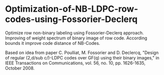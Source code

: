 # Optimization-of-NB-LDPC-row-codes-using-Fossorier-Declerq
Optimize row non-binary labeling using Fossorier-Declerq approach. Improving of weight spectrum of binary image of row code. According bounds it improve code distance of NB-Codes.


Based on idea from paper C. Poulliat, M. Fossorier and D. Declercq, "Design of regular (2,d/sub c/)-LDPC codes over GF(q) using their binary images," in IEEE Transactions on Communications, vol. 56, no. 10, pp. 1626-1635, October 2008.

